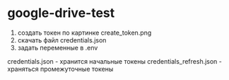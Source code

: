 # google-drive-test

1. создать токен по картинке create_token.png
2. скачать файл credentials.json
3. задать переменные в .env

credentials.json - хранится начальные токены
credentials_refresh.json - храняться промежуточные токены
